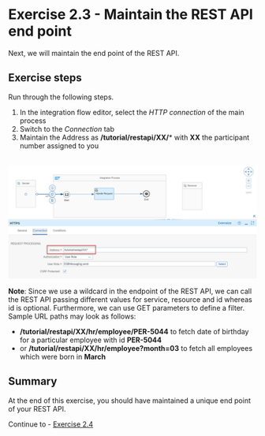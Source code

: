 # Exercise 2.3 - Maintain the REST API end point

Next, we will maintain the end point of the REST API.

## Exercise steps

Run through the following steps.
1. In the integration flow editor, select the *HTTP connection* of the main process
2. Switch to the *Connection* tab
3. Maintain the Address as **/tutorial/restapi/XX/*** with **XX** the participant number assigned to you

<br>![Add references](/exercises/ex2/images/CI_EndPoint.png)

**Note**: Since we use a wildcard in the endpoint of the REST API, we can call the REST API passing different values for service, resource and id whereas id is optional. Furthermore, we can use GET parameters to define a filter. Sample URL paths may look as follows:
- **/tutorial/restapi/XX/hr/employee/PER-5044** to fetch date of birthday for a particular employee with id **PER-5044**
- or **/tutorial/restapi/XX/hr/employee?month=03** to fetch all employees which were born in **March**

## Summary

At the end of this exercise, you should have maintained a unique end point of your REST API.

Continue to - [Exercise 2.4](/exercises/ex2/ex24)
